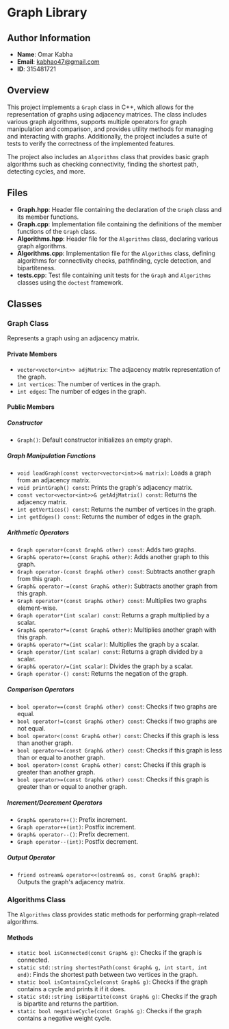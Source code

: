 # Graph Library

## Author Information

- **Name**: Omar Kabha
- **Email**: kabhao47@gmail.com
- **ID**: 315481721

## Overview

This project implements a `Graph` class in C++, which allows for the representation of graphs using adjacency matrices. The class includes various graph algorithms, supports multiple operators for graph manipulation and comparison, and provides utility methods for managing and interacting with graphs. Additionally, the project includes a suite of tests to verify the correctness of the implemented features.

The project also includes an `Algorithms` class that provides basic graph algorithms such as checking connectivity, finding the shortest path, detecting cycles, and more.

## Files

- **Graph.hpp**: Header file containing the declaration of the `Graph` class and its member functions.
- **Graph.cpp**: Implementation file containing the definitions of the member functions of the `Graph` class.
- **Algorithms.hpp**: Header file for the `Algorithms` class, declaring various graph algorithms.
- **Algorithms.cpp**: Implementation file for the `Algorithms` class, defining algorithms for connectivity checks, pathfinding, cycle detection, and bipartiteness.
- **tests.cpp**: Test file containing unit tests for the `Graph` and `Algorithms` classes using the `doctest` framework.

## Classes

### Graph Class

Represents a graph using an adjacency matrix.

#### Private Members

- `vector<vector<int>> adjMatrix`: The adjacency matrix representation of the graph.
- `int vertices`: The number of vertices in the graph.
- `int edges`: The number of edges in the graph.

#### Public Members

##### Constructor

- `Graph()`: Default constructor initializes an empty graph.

##### Graph Manipulation Functions

- `void loadGraph(const vector<vector<int>>& matrix)`: Loads a graph from an adjacency matrix.
- `void printGraph() const`: Prints the graph's adjacency matrix.
- `const vector<vector<int>>& getAdjMatrix() const`: Returns the adjacency matrix.
- `int getVertices() const`: Returns the number of vertices in the graph.
- `int getEdges() const`: Returns the number of edges in the graph.

##### Arithmetic Operators

- `Graph operator+(const Graph& other) const`: Adds two graphs.
- `Graph& operator+=(const Graph& other)`: Adds another graph to this graph.
- `Graph operator-(const Graph& other) const`: Subtracts another graph from this graph.
- `Graph& operator-=(const Graph& other)`: Subtracts another graph from this graph.
- `Graph operator*(const Graph& other) const`: Multiplies two graphs element-wise.
- `Graph operator*(int scalar) const`: Returns a graph multiplied by a scalar.
- `Graph& operator*=(const Graph& other)`: Multiplies another graph with this graph.
- `Graph& operator*=(int scalar)`: Multiplies the graph by a scalar.
- `Graph operator/(int scalar) const`: Returns a graph divided by a scalar.
- `Graph& operator/=(int scalar)`: Divides the graph by a scalar.
- `Graph operator-() const`: Returns the negation of the graph.

##### Comparison Operators

- `bool operator==(const Graph& other) const`: Checks if two graphs are equal.
- `bool operator!=(const Graph& other) const`: Checks if two graphs are not equal.
- `bool operator<(const Graph& other) const`: Checks if this graph is less than another graph.
- `bool operator<=(const Graph& other) const`: Checks if this graph is less than or equal to another graph.
- `bool operator>(const Graph& other) const`: Checks if this graph is greater than another graph.
- `bool operator>=(const Graph& other) const`: Checks if this graph is greater than or equal to another graph.

##### Increment/Decrement Operators

- `Graph& operator++()`: Prefix increment.
- `Graph operator++(int)`: Postfix increment.
- `Graph& operator--()`: Prefix decrement.
- `Graph operator--(int)`: Postfix decrement.

##### Output Operator

- `friend ostream& operator<<(ostream& os, const Graph& graph)`: Outputs the graph's adjacency matrix.

### Algorithms Class

The `Algorithms` class provides static methods for performing graph-related algorithms.

#### Methods

- `static bool isConnected(const Graph& g)`: Checks if the graph is connected.
- `static std::string shortestPath(const Graph& g, int start, int end)`: Finds the shortest path between two vertices in the graph.
- `static bool isContainsCycle(const Graph& g)`: Checks if the graph contains a cycle and prints it if it does.
- `static std::string isBipartite(const Graph& g)`: Checks if the graph is bipartite and returns the partition.
- `static bool negativeCycle(const Graph& g)`: Checks if the graph contains a negative weight cycle.
